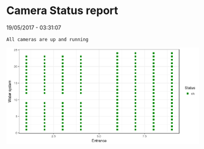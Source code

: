 Camera Status report
================
19/05/2017 - 03:31:07

    All cameras are up and running

![](camreport_files/figure-markdown_github/unnamed-chunk-2-1.png)
